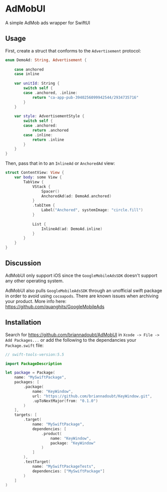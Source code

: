 # AdMobUI

A simple AdMob ads wrapper for SwiftUI

## Usage

First, create a struct that conforms to the `Advertisement` protocol:

```swift
enum DemoAd: String, Advertisement {
    
    case anchored
    case inline
    
    var unitId: String {
        switch self {
        case .anchored, .inline:
            return "ca-app-pub-3940256099942544/2934735716"
        }
    }
    
    var style: AdvertisementStyle {
        switch self {
        case .anchored:
            return .anchored
        case .inline:
            return .inline
        }
    }
}
```

Then, pass that in to an `InlineAd` or `AnchoredAd` view:

```swift
struct ContentView: View {
    var body: some View {
        TabView {
            VStack {
                Spacer()
                AnchoredAd(ad: DemoAd.anchored)
            }
            .tabItem {
                Label("Anchored", systemImage: "circle.fill")
            }
            
            List {
                InlineAd(ad: DemoAd.inline)
            }
        }
    }
}
``` 

## Discussion

AdMobUI only support iOS since the `GoogleMobileAdsSDK` doesn't support any other operating system.

AdMobUI also pulls `GoogleMobileAdsSDK` through an unofficial swift package in order to avoid using `cocoapods`. There are known issues when archiving your product. More info here: https://github.com/quanghits/GoogleMobileAds

## Installation

Search for https://github.com/briannadoubt/AdMobUI in `Xcode -> File -> Add Packages...` or add the following to the dependancies your `Package.swift` file:

```swift
// swift-tools-version:5.5

import PackageDescription

let package = Package(
    name: "MySwiftPackage",
    packages: [
        .package(
            name: "KeyWindow",
            url: "https://github.com/briannadoubt/KeyWindow.git",
            .upToNextMajor(from: "0.1.0")
        )
    ],
    targets: [
        .target(
            name: "MySwiftPackage",
            dependencies: [
                .product(
                    name: "KeyWindow",
                    package: "KeyWindow"
                )
            ]
        ),
        .testTarget(
            name: "MySwiftPackageTests",
            dependencies: ["MySwiftPackage"]
        )
    ]
)
```
